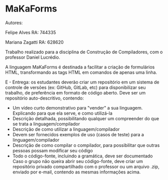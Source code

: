 # MaKaForms

Autores: 

  Felipe Alves      RA: 744335
  
  Mariana Zagatti   RA: 628620
  
Trabalho realizado para a disciplina de Construção de Compiladores, com o professor Daniel Lucrédio.

A linguagem MaKaForms é destinada a facilitar a criação de formulários HTML, transformando as tags HTML em comandos de apenas uma linha.

E - Entrega: os estudantes deverão criar um repositório em um sistema de controle de versões (ex:
GitHub, GitLab, etc) para disponibilizar seu trabalho, de preferência em formato de código aberto.
Deve ser um repositório auto-descritivo, contendo:
- Um vídeo curto demonstrativo para "vender" a sua linguagem. Explicando para que ela
serve, e como utilizá-la
- Descrição detalhada, possibilitando qualquer um compreender do que se trata a
linguagem/compilador
- Descrição de como utilizar a linguagem/compilador
- Devem ser fornecidos exemplos de uso (casos de teste) para a linguagem/compilador
- Descrição de como compilar o compilador, para possibilitar que outras pessoas possam
modificar seu código
- Todo o código-fonte, incluindo a gramática, deve ser documentado
Caso o grupo não queira abrir seu código-fonte, deve criar um repositório privado compartilhado com
o professor ou um arquivo .zip, enviado por e-mail, contendo as mesmas informações acima.
